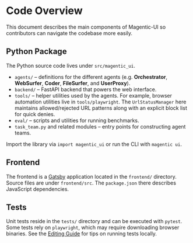 # Code Overview

This document describes the main components of Magentic-UI so contributors can navigate the codebase more easily.

## Python Package

The Python source code lives under `src/magentic_ui`.

- `agents/` – definitions for the different agents (e.g. **Orchestrator**, **WebSurfer**, **Coder**, **FileSurfer**, and **UserProxy**).
- `backend/` – FastAPI backend that powers the web interface.
 - `tools/` – helper utilities used by the agents. For example, browser automation utilities live in `tools/playwright`. The `UrlStatusManager` here maintains allowed/rejected URL patterns along with an explicit block list for quick denies.
- `eval/` – scripts and utilities for running benchmarks.
- `task_team.py` and related modules – entry points for constructing agent teams.

Import the library via `import magentic_ui` or run the CLI with `magentic ui`.

## Frontend

The frontend is a [Gatsby](https://www.gatsbyjs.com/) application located in the `frontend/` directory. Source files are under `frontend/src`. The `package.json` there describes JavaScript dependencies.

## Tests

Unit tests reside in the `tests/` directory and can be executed with `pytest`. Some tests rely on `playwright`, which may require downloading browser binaries. See the [Editing Guide](editing-guide.md) for tips on running tests locally.

